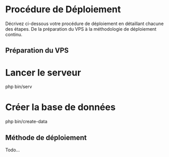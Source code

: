 # Procédure de Déploiement

Décrivez ci-dessous votre procédure de déploiement en détaillant chacune des étapes. De la préparation du VPS à la méthodologie de déploiement continu.

## Préparation du VPS

# Lancer le serveur 
php bin/serv

# Créer la base de données
php bin/create-data

## Méthode de déploiement

Todo...
